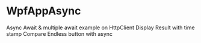 # WpfAppAsync
Async Await &amp; multiple await example on HttpClient
Display Result with time stamp
Compare Endless button with async
